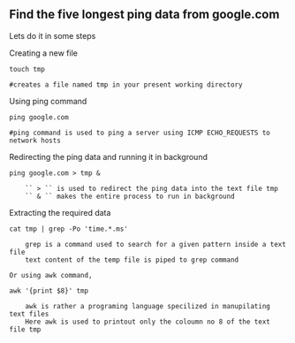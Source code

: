 ## Find the five longest ping data from google.com 

Lets do it in some steps 

Creating a new file
	
	touch tmp	
	
	#creates a file named tmp in your present working directory

Using ping command 
	
	ping google.com
	
	#ping command is used to ping a server using ICMP ECHO_REQUESTS to network hosts

Redirecting the ping data and running it in background
	
	ping google.com > tmp &
	
		`` > `` is used to redirect the ping data into the text file tmp 
		`` & `` makes the entire process to run in background 

Extracting the required data

	cat tmp | grep -Po 'time.*.ms'
	
		grep is a command used to search for a given pattern inside a text file
		text content of the temp file is piped to grep command 
	
	Or using awk command,
	
	awk '{print $8}' tmp
	
		awk is rather a programing language specilized in manupilating text files
		Here awk is used to printout only the coloumn no 8 of the text file tmp 
	
	
	
 

